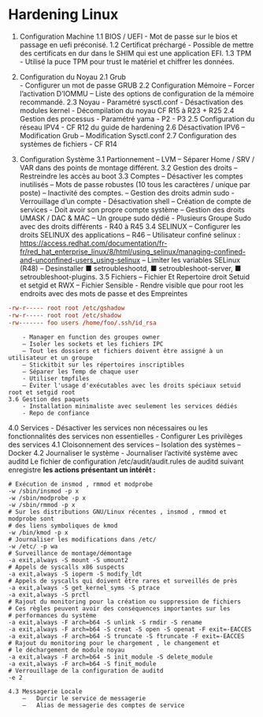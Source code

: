 # Hardening Linux
1.	Configuration Machine
    1.1 BIOS / UEFI
        - Mot de passe sur le bios et passage en uefi préconisé.
    1.2 Certificat préchargé
        - Possible de mettre des certificats en dur dans le SHIM qui est une application EFI.
    1.3 TPM
        - Utilisé la puce TPM pour trust le matériel et chiffrer les données.

2.	Configuration du Noyau
    2.1 Grub    
        - Configurer un mot de passe GRUB
    2.2 Configuration Mémoire
        – Forcer l’activation D’IOMMU
        – Liste des options de configuration de la mémoire recommandé.
    2.3 Noyau
        - Paramétré sysctl.conf
        - Désactivation des modules kernel
        - Décompilation du noyau CF R15 à R23 + R25
    2.4 Gestion des processus
        - Paramétré yama
        - P2
        - P3
    2.5 Configuration du réseau IPV4
        - CF R12 du guide de hardening
    2.6 Désactivation IPV6
        – Modification Grub
        – Modification Sysctl.conf
    2.7 Configuration des systèmes de fichiers
        - CF R14

3.	Configuration Système
    3.1 Partionnement
        – LVM
        – Séparer Home / SRV / VAR dans des points de montage différent.
    3.2 Gestion des droits
        –	Restreindre les accès au boot
    3.3 Comptes
        – Désactiver les comptes inutilisés
        – Mots de passe robustes (10 tous les caractères / unique par poste)
        – Inactivité des comptes.
        – Gestion des droits admin sudo
        - Verrouillage d’un compte
        - Désactivation shell
        – Création de compte de services
        - Doit avoir son propre compte système
        – Gestion des droits UMASK / DAC & MAC
        – Un groupe sudo dédié
        - Plusieurs Groupe Sudo avec des droits différents
        - R40 à R45
    3.4 SELINUX
        – Configurer les droits SELINUX des applications
        – R46
        – Utilisateur confiné selinux : https://access.redhat.com/documentation/fr-fr/red_hat_enterprise_linux/8/html/using_selinux/managing-confined-and-unconfined-users_using-selinux
        – Limiter les variables SELinux (R48)
        – Desinstaller ■ setroubleshootd, ■ setroubleshoot-server, ■ setroubleshoot-plugins.
    3.5 Fichiers
        – Fichier Et Repertoire droit Setuid et setgid et RWX
        – Fichier Sensible
        - Rendre visible que pour root les endroits avec des mots de passe et des Empreintes
```conf
-rw-r----- root root /etc/gshadow 
-rw-r----- root root /etc/shadow 
-rw------- foo users /home/foo/.ssh/id_rsa
```
        - Manager en function des groupes owner
        – Isoler les sockets et les fichiers IPC
        – Tout les dossiers et fichiers doivent être assigné à un utilisateur et un groupe
        – Stickitbit sur les répertoires inscriptibles
        – Séparer les Temp de chaque user
        - Utiliser tmpfiles
        – Éviter l'usage d'exécutables avec les droits spéciaux setuid root et setgid root
    3.6 Gestion des paquets
        - Installation minimaliste avec seulement les services dédiés
        - Repo de confiance

4.0 Services
        - Désactiver les services non nécessaires ou les fonctionnalités des services non essentielles
        - Configurer Les privilèges des services
    4.1 Cloisonnement des services
        – Isolation des systèmes
        – Docker
    4.2 Journaliser le système
        - Journaliser l’activité système avec auditd
        Le fichier de configuration /etc/audit/audit.rules de auditd suivant enregistre
**les actions présentant un intérêt :**
```shell
# Exécution de insmod , rmmod et modprobe
-w /sbin/insmod -p x
-w /sbin/modprobe -p x
-w /sbin/rmmod -p x
# Sur les distributions GNU/Linux récentes , insmod , rmmod et modprobe sont
# des liens symboliques de kmod
-w /bin/kmod -p x
# Journaliser les modifications dans /etc/
-w /etc/ -p wa
# Surveillance de montage/démontage
-a exit,always -S mount -S umount2
# Appels de syscalls x86 suspects
-a exit,always -S ioperm -S modify_ldt
# Appels de syscalls qui doivent être rares et surveillés de près
-a exit,always -S get_kernel_syms -S ptrace
-a exit,always -S prctl
# Rajout du monitoring pour la création ou suppression de fichiers
# Ces règles peuvent avoir des conséquences importantes sur les
# performances du système
-a exit,always -F arch=b64 -S unlink -S rmdir -S rename
-a exit,always -F arch=b64 -S creat -S open -S openat -F exit=-EACCES
-a exit,always -F arch=b64 -S truncate -S ftruncate -F exit=-EACCES
# Rajout du monitoring pour le chargement , le changement et
# le déchargement de module noyau
-a exit,always -F arch=b64 -S init_module -S delete_module
-a exit,always -F arch=b64 -S finit_module
# Verrouillage de la configuration de auditd
-e 2
```
    4.3 Messagerie Locale
        –	Durcir le service de messagerie
        –	Alias de messagerie des comptes de service
